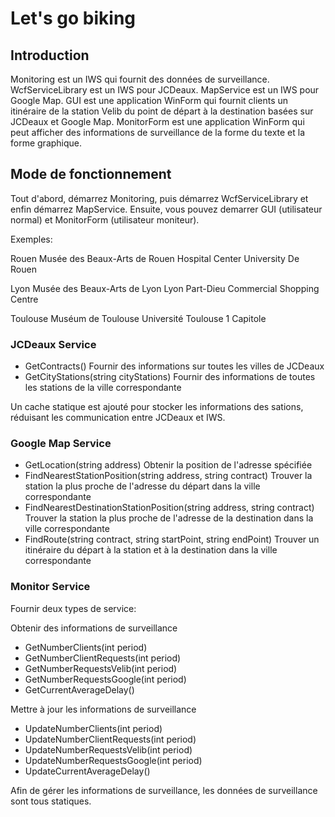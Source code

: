 # **Let's go biking**

## **Introduction**

Monitoring est un IWS qui fournit des données de surveillance.
WcfServiceLibrary est un IWS pour JCDeaux.
MapService est un IWS pour Google Map.
GUI est une application WinForm  qui fournit clients un itinéraire de la station Velib du point de départ à la destination basées sur JCDeaux et Google Map.
MonitorForm est une application WinForm qui peut afficher des informations de surveillance de la forme du texte et la forme graphique.

## **Mode de fonctionnement**

Tout d'abord, démarrez Monitoring, puis démarrez WcfServiceLibrary et enfin démarrez MapService.
Ensuite, vous pouvez demarrer GUI (utilisateur normal) et MonitorForm (utilisateur moniteur).

Exemples:

Rouen
Musée des Beaux-Arts de Rouen
Hospital Center University De Rouen

Lyon
Musée des Beaux-Arts de Lyon
Lyon Part-Dieu Commercial Shopping Centre

Toulouse
Muséum de Toulouse
Université Toulouse 1 Capitole

### **JCDeaux Service**

- GetContracts()    Fournir des informations sur toutes les villes de JCDeaux
- GetCityStations(string cityStations)    Fournir des informations de toutes les stations de la ville correspondante

Un cache statique est ajouté pour stocker les informations des sations, réduisant les communication entre JCDeaux et IWS.


### **Google Map Service**

- GetLocation(string address)    Obtenir la position de l'adresse spécifiée
- FindNearestStationPosition(string address, string contract)    Trouver la station la plus proche de l'adresse du départ dans la ville correspondante
- FindNearestDestinationStationPosition(string address, string contract)    Trouver la station la plus proche de l'adresse de la destination dans la ville correspondante	
- FindRoute(string contract, string startPoint, string endPoint)    Trouver un itinéraire du départ à la station et à la destination dans la ville correspondante

### **Monitor Service**

Fournir deux types de service: 

Obtenir des informations de surveillance
- GetNumberClients(int period)
- GetNumberClientRequests(int period)
- GetNumberRequestsVelib(int period)
- GetNumberRequestsGoogle(int period)
- GetCurrentAverageDelay()

Mettre à jour les informations de surveillance
- UpdateNumberClients(int period)
- UpdateNumberClientRequests(int period)
- UpdateNumberRequestsVelib(int period)
- UpdateNumberRequestsGoogle(int period)
- UpdateCurrentAverageDelay()

Afin de gérer les informations de surveillance, les données de surveillance sont tous statiques.
